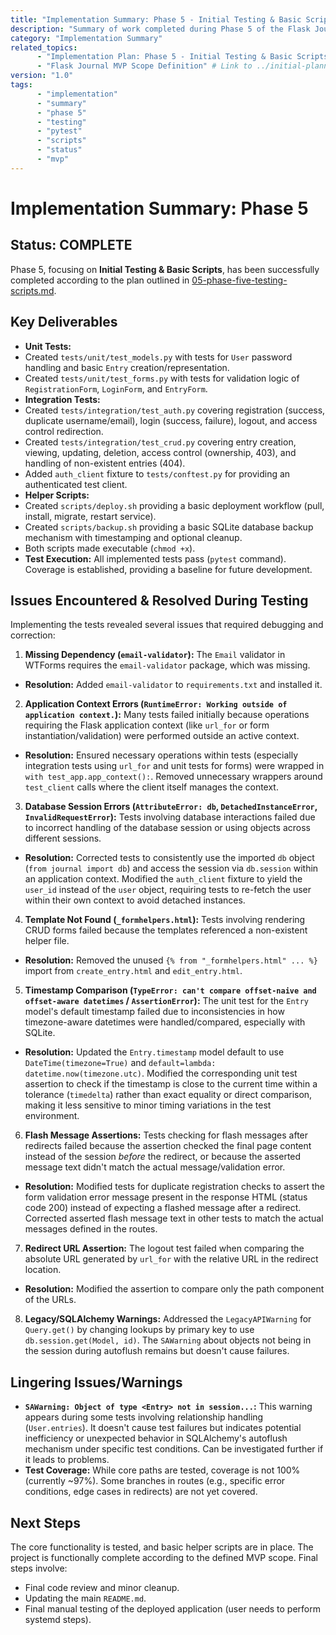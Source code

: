 ```yaml
---
title: "Implementation Summary: Phase 5 - Initial Testing & Basic Scripts"
description: "Summary of work completed during Phase 5 of the Flask Journal MVP implementation, focusing on writing initial tests and creating helper scripts."
category: "Implementation Summary"
related_topics:
      - "Implementation Plan: Phase 5 - Initial Testing & Basic Scripts" # Link to ./05-phase-five-testing-scripts.md
      - "Flask Journal MVP Scope Definition" # Link to ../initial-planning/mvp-high-level-implementation-guide.md
version: "1.0"
tags:
      - "implementation"
      - "summary"
      - "phase 5"
      - "testing"
      - "pytest"
      - "scripts"
      - "status"
      - "mvp"
---
```


# Implementation Summary: Phase 5

## Status: COMPLETE

Phase 5, focusing on **Initial Testing & Basic Scripts**, has been successfully completed according to the plan outlined in [05-phase-five-testing-scripts.md](./05-phase-five-testing-scripts.md).

## Key Deliverables

-   **Unit Tests:**
-   Created `tests/unit/test_models.py` with tests for `User` password handling and basic `Entry` creation/representation.
-   Created `tests/unit/test_forms.py` with tests for validation logic of `RegistrationForm`, `LoginForm`, and `EntryForm`.
-   **Integration Tests:**
-   Created `tests/integration/test_auth.py` covering registration (success, duplicate username/email), login (success, failure), logout, and access control redirection.
-   Created `tests/integration/test_crud.py` covering entry creation, viewing, updating, deletion, access control (ownership, 403), and handling of non-existent entries (404).
-   Added `auth_client` fixture to `tests/conftest.py` for providing an authenticated test client.
-   **Helper Scripts:**
-   Created `scripts/deploy.sh` providing a basic deployment workflow (pull, install, migrate, restart service).
-   Created `scripts/backup.sh` providing a basic SQLite database backup mechanism with timestamping and optional cleanup.
-   Both scripts made executable (`chmod +x`).
-   **Test Execution:** All implemented tests pass (`pytest` command). Coverage is established, providing a baseline for future development.

## Issues Encountered & Resolved During Testing

Implementing the tests revealed several issues that required debugging and correction:

1.  **Missing Dependency (`email-validator`):** The `Email` validator in WTForms requires the `email-validator` package, which was missing.
-   **Resolution:** Added `email-validator` to `requirements.txt` and installed it.
2.  **Application Context Errors (`RuntimeError: Working outside of application context.`):** Many tests failed initially because operations requiring the Flask application context (like `url_for` or form instantiation/validation) were performed outside an active context.
-   **Resolution:** Ensured necessary operations within tests (especially integration tests using `url_for` and unit tests for forms) were wrapped in `with test_app.app_context():`. Removed unnecessary wrappers around `test_client` calls where the client itself manages the context.
3.  **Database Session Errors (`AttributeError: db`, `DetachedInstanceError`, `InvalidRequestError`):** Tests involving database interactions failed due to incorrect handling of the database session or using objects across different sessions.
-   **Resolution:** Corrected tests to consistently use the imported `db` object (`from journal import db`) and access the session via `db.session` within an application context. Modified the `auth_client` fixture to yield the `user_id` instead of the `user` object, requiring tests to re-fetch the user within their own context to avoid detached instances.
4.  **Template Not Found (`_formhelpers.html`):** Tests involving rendering CRUD forms failed because the templates referenced a non-existent helper file.
-   **Resolution:** Removed the unused `{% from "_formhelpers.html" ... %}` import from `create_entry.html` and `edit_entry.html`.
5.  **Timestamp Comparison (`TypeError: can't compare offset-naive and offset-aware datetimes` / `AssertionError`):** The unit test for the `Entry` model's default timestamp failed due to inconsistencies in how timezone-aware datetimes were handled/compared, especially with SQLite.
-   **Resolution:** Updated the `Entry.timestamp` model default to use `DateTime(timezone=True)` and `default=lambda: datetime.now(timezone.utc)`. Modified the corresponding unit test assertion to check if the timestamp is close to the current time within a tolerance (`timedelta`) rather than exact equality or direct comparison, making it less sensitive to minor timing variations in the test environment.
6.  **Flash Message Assertions:** Tests checking for flash messages after redirects failed because the assertion checked the final page content instead of the session *before* the redirect, or because the asserted message text didn't match the actual message/validation error.
-   **Resolution:** Modified tests for duplicate registration checks to assert the form validation error message present in the response HTML (status code 200) instead of expecting a flashed message after a redirect. Corrected asserted flash message text in other tests to match the actual messages defined in the routes.
7.  **Redirect URL Assertion:** The logout test failed when comparing the absolute URL generated by `url_for` with the relative URL in the redirect location.
-   **Resolution:** Modified the assertion to compare only the path component of the URLs.
8.  **Legacy/SQLAlchemy Warnings:** Addressed the `LegacyAPIWarning` for `Query.get()` by changing lookups by primary key to use `db.session.get(Model, id)`. The `SAWarning` about objects not being in the session during autoflush remains but doesn't cause failures.

## Lingering Issues/Warnings

-   **`SAWarning: Object of type <Entry> not in session...`:** This warning appears during some tests involving relationship handling (`User.entries`). It doesn't cause test failures but indicates potential inefficiency or unexpected behavior in SQLAlchemy's autoflush mechanism under specific test conditions. Can be investigated further if it leads to problems.
-   **Test Coverage:** While core paths are tested, coverage is not 100% (currently ~97%). Some branches in routes (e.g., specific error conditions, edge cases in redirects) are not yet covered.

## Next Steps

The core functionality is tested, and basic helper scripts are in place. The project is functionally complete according to the defined MVP scope. Final steps involve:
-   Final code review and minor cleanup.
-   Updating the main `README.md`.
-   Final manual testing of the deployed application (user needs to perform systemd steps).